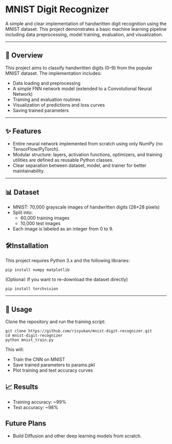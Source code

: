 # MNIST Digit Recognizer

A simple and clear implementation of handwritten digit recognition using the MNIST dataset.
This project demonstrates a basic machine learning pipeline including data preprocessing, model training, evaluation, and visualization.

___

## 🧠 Overview

This project aims to classify handwritten digits (0–9) from the popular MNIST dataset. The implementation includes:

- Data loading and preprocessing
- A simple FNN network model (extended to a Convolutional Neural Network)
- Training and evaluation routines
- Visualization of predictions and loss curves
- Saving trained parameters

___

## ✨ Features
- Entire neural network implemented from scratch using only NumPy (no TensorFlow/PyTorch).
- Modular structure: layers, activation functions, optimizers, and training utilities are defined as reusable Python classes.
- Clear separation between dataset, model, and trainer for better maintainability.

___
## 📊 Dataset
- MNIST: 70,000 grayscale images of handwritten digits (28×28 pixels)
- Split into:
  - 60,000 training images
  - 10,000 test images
- Each image is labeled as an integer from 0 to 9.


## 🛠️Installation
This project requires Python 3.x and the following libraries:

```pip install numpy matplotlib```

(Optional: If you want to re-download the dataset directly)

```pip install torchvision```

___

## 🚀 Usage
Clone the repository and run the training script:
``` 
git clone https://github.com/risyukan/mnist-digit-recognizer.git
cd mnist-digit-recognizer
python mnist_train.py 
```

This will:
- Train the CNN on MNIST
- Save trained parameters to params.pkl
- Plot training and test accuracy curves
  
## 📈 Results
- Training accuracy: ~99%
- Test accuracy: ~98%

## Future Plans
- Build Diffusion and other deep learning models from scratch.


